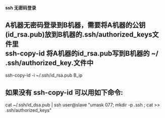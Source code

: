 #### ssh 无密码登录  
A机器无密码登录到B机器，需要将A机器的公钥(id_rsa.pub)放到B机器的.ssh/authorized_keys文件里  
ssh-copy-id 将A机器的id_rsa.pub写到B机器的 ~/ .ssh/authorized_key.文件中  
---  
ssh-copy-id -i ~/.ssh/id_rsa.pub B_ip  

如果没有 ssh-copy-id 可以用如下命令:  
---  
cat ~/.ssh/id_dsa.pub | ssh user@slave "umask 077; mkdir -p .ssh ; cat >> .ssh/authorized_keys"  

  






 

